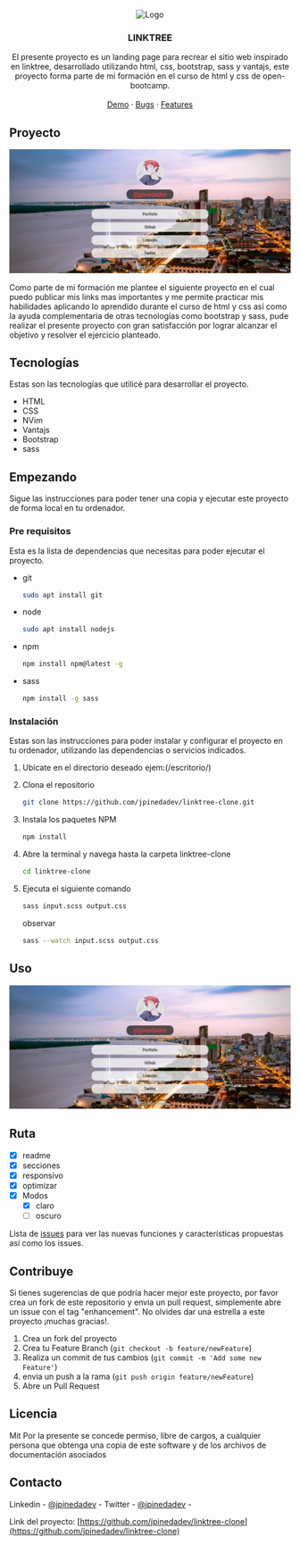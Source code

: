 ﻿<!-- PROJECT LOGO -->
<br />
<div align="center">
    <img src="https://github.com/othneildrew/Best-README-Template/raw/master/images/logo.png" alt="Logo" width="80" height="80">

  <h3 align="center">LINKTREE</h3>

  <p align="center">
    El presente proyecto es un landing page para recrear el sitio web inspirado en linktree, desarrollado utilizando html, css, bootstrap, sass y vantajs, este proyecto forma parte de mi formación en el curso de html y css de open-bootcamp.
    <br />
    <br />
    <a href="https://jpinedadev.github.io/linktree-clone/">Demo</a>
    ·
    <a href="https://github.com/jpinedadev/linktree-clone/issues">Bugs</a>
    ·
    <a href="https://github.com/jpinedadev/linktree-clone/issues"> Features</a>
  </p>
</div>



<!-- ABOUT THE PROJECT -->
## Proyecto

![enter image description here](https://raw.githubusercontent.com/jpinedadev/linktree-clone/main/preview.png)


Como parte de mi formación me plantee el siguiente proyecto en el cual puedo publicar mis links mas importantes y me permite practicar mis habilidades aplicando lo aprendido durante el curso de html y css así como la ayuda complementaria de otras tecnologías como bootstrap y sass, pude realizar el presente proyecto con gran satisfacción por lograr alcanzar el objetivo y resolver el ejercicio planteado.



## Tecnologías

Estas son las tecnologías que utilicé para desarrollar el proyecto.

-   HTML
-   CSS
-   NVim
-   Vantajs
-   Bootstrap
-   sass



<!-- GETTING STARTED -->
## Empezando

Sigue las instrucciones para poder tener una copia y ejecutar este proyecto de forma local en tu ordenador.

### Pre requisitos

Esta es la lista de dependencias que necesitas para poder ejecutar el proyecto.
* git
  ```sh
  sudo apt install git
  ```
* node
  ```sh
  sudo apt install nodejs
  ```
* npm
  ```sh
  npm install npm@latest -g
  ```

* sass
  ```sh
  npm install -g sass
  ```

### Instalación

Estas son las instrucciones para poder instalar y configurar el proyecto en tu ordenador, utilizando las dependencias o servicios indicados.

1. Ubicate en el directorio deseado ejem:(/escritorio/)
2. Clona el repositorio
   ```sh
   git clone https://github.com/jpinedadev/linktree-clone.git
   ```
3. Instala los paquetes NPM
   ```sh
   npm install
   ```
4.  Abre la terminal y navega hasta la carpeta linktree-clone
    ```sh
    cd linktree-clone
    ```
5.  Ejecuta el siguiente comando
    ```sh
    sass input.scss output.css
    ```
    observar
   
	   ```sh
	   sass --watch input.scss output.css
	   ```



<!-- USAGE EXAMPLES -->
## Uso

![enter image description here](https://raw.githubusercontent.com/jpinedadev/linktree-clone/main/preview2.png)



<!-- ROADMAP -->
## Ruta

- [x]  readme
- [x]  secciones
- [x]  responsivo
- [x]  optimizar
- [x] Modos
    - [x] claro
    - [ ] oscuro

Lista de [issues](https://github.com/jpinedadev/linktree-clone/issues) para ver las nuevas funciones y características propuestas así como los issues.



<!-- CONTRIBUTING -->
## Contribuye

Si tienes sugerencias de que podría hacer mejor este proyecto, por favor crea un fork de este repositorio y envia un pull request, simplemente abre un issue con el tag "enhancement".
No olvides dar una estrella a este proyecto ¡muchas gracias!.

1. Crea un fork del proyecto
2. Crea tu Feature Branch (`git checkout -b feature/newFeature`)
3. Realiza un commit de tus cambios (`git commit -m 'Add some new Feature'`)
4. envia un push a la rama (`git push origin feature/newFeature`)
5. Abre un  Pull Request




<!-- LICENSE -->
## Licencia

Mit Por la presente se concede permiso, libre de cargos, a cualquier persona que obtenga una copia de este software y de los archivos de documentación asociados





<!-- CONTACT -->
## Contacto

Linkedin - [@jpinedadev](https://www.linkedin.com/in/jpinedadev/) - 
Twitter - [@jpinedadev](https://twitter.com/Jpinedadev) - 

Link del proyecto: [https://github.com/jpinedadev/linktree-clone](https://github.com/jpinedadev/linktree-clone)


